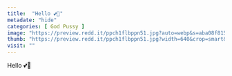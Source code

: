 ```yaml
---
title:  "Hello 💕🎀"
metadate: "hide"
categories: [ God Pussy ]
image: "https://preview.redd.it/ppch1flbppn51.jpg?auto=webp&s=aba08f815e68d76f3f9887b34a46d2619d64f90d"
thumb: "https://preview.redd.it/ppch1flbppn51.jpg?width=640&crop=smart&auto=webp&s=bba8fe4b1196da7519024d54f61964941cbcb5c4"
visit: ""
---
```

Hello 💕🎀
